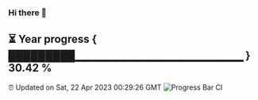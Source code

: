 ### Hi there 👋
⏳ Year progress { █████████▁▁▁▁▁▁▁▁▁▁▁▁▁▁▁▁▁▁▁▁▁ } 30.42 %
---
⏰ Updated on Sat, 22 Apr 2023 00:29:26 GMT
![Progress Bar CI](https://github.com/Moyi321/Moyi321/workflows/Progress%20Bar%20CI/badge.svg)

